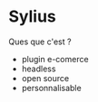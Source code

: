 <diapoComponent v-bind="{title:'Mission',reference:'5'}">
    <h1>Sylius</h1>
    <p>Ques que c'est ?</p>
    <ul>
        <li v-click>plugin e-comerce</li>
        <li v-click>headless</li>
        <li v-click>open source</li>
        <li v-click>personnalisable</li>
    </ul>
</diapoComponent>
